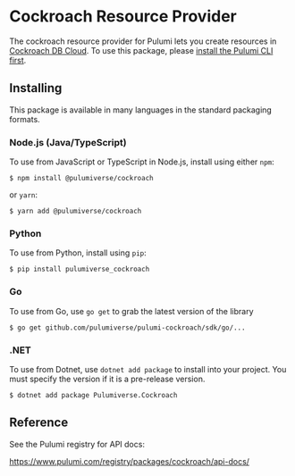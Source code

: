 
# Cockroach Resource Provider

The cockroach resource provider for Pulumi lets you create resources in [Cockroach DB Cloud](https://www.cockroachlabs.com). To use
this package, please [install the Pulumi CLI first](https://pulumi.com/).

## Installing

This package is available in many languages in the standard packaging formats.

### Node.js (Java/TypeScript)

To use from JavaScript or TypeScript in Node.js, install using either `npm`:

```
$ npm install @pulumiverse/cockroach
```

or `yarn`:

```
$ yarn add @pulumiverse/cockroach
```

### Python

To use from Python, install using `pip`:

```
$ pip install pulumiverse_cockroach
```

### Go

To use from Go, use `go get` to grab the latest version of the library

```
$ go get github.com/pulumiverse/pulumi-cockroach/sdk/go/...
```

### .NET

To use from Dotnet, use `dotnet add package` to install into your project. You must specify the version if it is a pre-release version.


```
$ dotnet add package Pulumiverse.Cockroach
```

## Reference

See the Pulumi registry for API docs:

https://www.pulumi.com/registry/packages/cockroach/api-docs/
